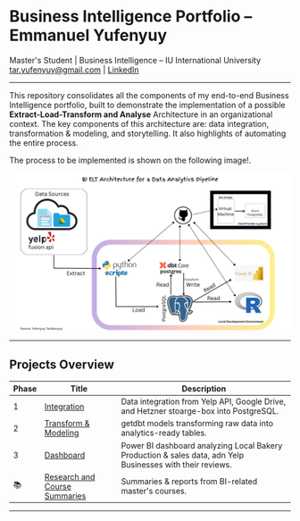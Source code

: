 # Business Intelligence Portfolio – Emmanuel Yufenyuy

Master's Student | Business Intelligence – IU International University  
tar.yufenyuy@gmail.com | [LinkedIn](https://www.linkedin.com/in/yufenyuy-tardzenyuy-1039b8183/ "LinkedIn Profile")

---

This repository consolidates all the components of my end-to-end Business Intelligence portfolio, built to demonstrate the implementation of a possible **Extract-Load-Transform and Analyse** Architecture in an organizational context. The key components of this architecture are: data integration, transformation & modeling, and storytelling. It also highlights of automating the entire process.

The process to be implemented is shown on the following image!.

![ELT-BI-Architecture](./img/elt_bi_architecture.png)

---

## Projects Overview

| Phase | Title                        | Description                                                                 |
|-------|------------------------------|-----------------------------------------------------------------------------|
| 1     | [Integration](https://github.com/yufeenyuy/extract_load) | Data integration from Yelp API, Google Drive, and Hetzner stoarge-box into PostgreSQL. |
| 2     | [Transform & Modeling](https://github.com/yufeenyuy/modular_transform)         | getdbt models transforming raw data into analytics-ready tables.              |
| 3     | [Dashboard](./ELT-Phase3_Dashboard)         | Power BI dashboard analyzing Local Bakery Production & sales data, adn Yelp Businesses with their reviews.          |
| 📚    | [Research and Course Summaries](https://github.com/yufeenyuy/research-and-course_summaries)      | Summaries & reports from BI-related master's courses.                      |

---


